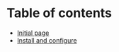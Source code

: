 # Table of contents

* [Initial page](README.md)
* [Install and configure](install-and-configure.md)

